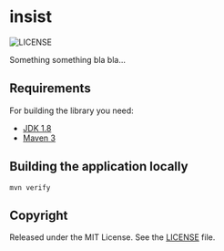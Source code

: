 # insist

![LICENSE](https://img.shields.io/github/license/jabau/insist)

Something something bla bla...

## Requirements

For building the library you need:

- [JDK 1.8](http://www.oracle.com/technetwork/java/javase/downloads/jdk8-downloads-2133151.html)
- [Maven 3](https://maven.apache.org)

## Building the application locally


```shell
mvn verify
```

## Copyright

Released under the MIT License. See the [LICENSE](https://github.com/jabau/insist/blob/master/LICENSE) file.
